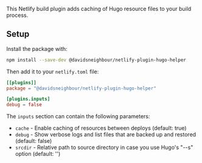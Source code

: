 This Netlify build plugin adds caching of Hugo resource files to your build process.

## Setup

Install the package with:

```bash
npm install --save-dev @davidsneighbour/netlify-plugin-hugo-helper
```

Then add it to your `netlify.toml` file:

```toml
[[plugins]]
package = "@davidsneighbour/netlify-plugin-hugo-helper"

[plugins.inputs]
debug = false
```

The `inputs` section can contain the following parameters:

- `cache` - Enable caching of resources between deploys (default: true)
- `debug` - Show verbose logs and list files that are backed up and restored (default: false)
- `srcdir` - Relative path to source directory in case you use Hugo's "--s" option (default: '')
